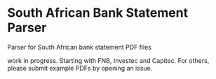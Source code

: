 # South African Bank Statement Parser
Parser for South African bank statement PDF files

work in progress. Starting with FNB, Investec and Capitec. For others, please submit example PDFs by opening an issue.
